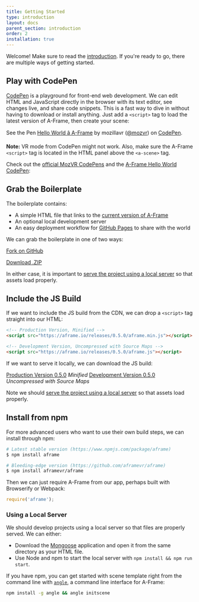 ```yaml
---
title: Getting Started
type: introduction
layout: docs
parent_section: introduction
order: 2
installation: true
---
```


<script async src="//assets.codepen.io/assets/embed/ei.js"></script>

[introduction]: ./index.md

Welcome! Make sure to read the [introduction][introduction]. If you're ready to
go, there are multiple ways of getting started.

<!--toc-->

## Play with CodePen

[codepen]: http://codepen.io/team/mozvr/pen/BjygdO

[CodePen][codepen] is a playground for front-end web development. We can edit
HTML and JavaScript directly in the browser with its text editor, see changes
live, and share code snippets. This is a fast way to dive in without having to
download or install anything. Just add a `<script>` tag to load the latest
version of A-Frame, then create your scene:

<p data-height="300" data-theme-id="19139" data-slug-hash="BjygdO" data-default-tab="html,result" data-user="mozvr" data-embed-version="2" data-pen-title="Hello World â A-Frame" data-editable="true" class="codepen">See the Pen <a href="http://codepen.io/mozvr/pen/BjygdO/">Hello World â A-Frame</a> by mozillavr (<a href="http://codepen.io/mozvr">@mozvr</a>) on <a href="http://codepen.io">CodePen</a>.</p>

**Note:** VR mode from CodePen might not work. Also, make sure the A-Frame
`<script>` tag is located in the HTML panel above the `<a-scene>` tag.

Check out the [official MozVR CodePens](http://codepen.io/mozvr/) and the
[A-Frame Hello World CodePen][codepen]:

## Grab the Boilerplate

[ghpages]: https://pages.github.com/

The boilerplate contains:

- A simple HTML file that links to the [current version of A-Frame](#builds-prod)
- An optional local development server
- An easy deployment workflow for [GitHub Pages][ghpages] to share with the world

We can grab the boilerplate in one of two ways:

<a class="btn btn-download" href="https://github.com/aframevr/aframe-boilerplate/">Fork on GitHub</a>

<a class="btn btn-download" href="https://github.com/aframevr/aframe-boilerplate/archive/master.zip" download="aframe-boilerplate.zip">Download .ZIP<span></span></a>

In either case, it is important to [serve the project using a local
server](#using-a-local-server) so that assets load properly.

## Include the JS Build

If we want to include the JS build from the CDN, we can drop a `<script>` tag
straight into our HTML:

```html
<!-- Production Version, Minified -->
<script src="https://aframe.io/releases/0.5.0/aframe.min.js"></script>

<!-- Development Version, Uncompressed with Source Maps -->
<script src="https://aframe.io/releases/0.5.0/aframe.js"></script>
```

If we want to serve it locally, we can download the JS build:

<a id="builds-prod" class="btn btn-download" href="https://aframe.io/releases/0.5.0/aframe.min.js" download>Production Version <span>0.5.0</span></a> <em class="install-note">Minified</em>
<a id="builds-dev" class="btn btn-download" href="https://aframe.io/releases/0.5.0/aframe.js" download>Development Version <span>0.5.0</span></a> <em class="install-note">Uncompressed with Source Maps</em>

Note we should [serve the project using a local server](#using-a-local-server)
so that assets load properly.

## Install from npm

For more advanced users who want to use their own build steps, we can install
through npm:

```bash
# Latest stable version (https://www.npmjs.com/package/aframe)
$ npm install aframe

# Bleeding-edge version (https://github.com/aframevr/aframe)
$ npm install aframevr/aframe
```

Then we can just require A-Frame from our app, perhaps built with Browserify or
Webpack:

```js
require('aframe');
```

### Using a Local Server

We should develop projects using a local server so that files are properly
served. We can either:

- Download the [Mongoose](https://www.cesanta.com/products/binary) application
  and open it from the same directory as your HTML file.
- Use Node and npm to start the local server with `npm install && npm run start`.

[angle]: https://www.npmjs.com/package/angle

If you have npm, you can get started with scene template right from the command
line with [`angle`][angle], a command line interface for A-Frame:

```sh
npm install -g angle && angle initscene
```
